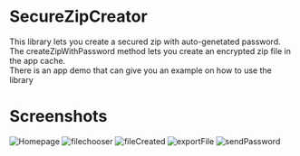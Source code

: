 # SecureZipCreator
This library lets you create a secured zip with auto-genetated password.<br />
The createZipWithPassword method lets you create an encrypted zip file in the app cache.<br />
There is an app demo that can give you an example on how to use the library

# Screenshots
![Homepage](https://github.com/Gabriel-Gershberg-Dev/SecureZipCreator/assets/64218293/8d7e6e3f-62bb-475c-a5da-8f080259ad89)
![filechooser](https://github.com/Gabriel-Gershberg-Dev/SecureZipCreator/assets/64218293/d9c73eaf-6748-4335-8d47-bfa80f8bf318)
![fileCreated](https://github.com/Gabriel-Gershberg-Dev/SecureZipCreator/assets/64218293/00bc15b5-9a11-4aac-8339-107abe40a3dc)
![exportFile](https://github.com/Gabriel-Gershberg-Dev/SecureZipCreator/assets/64218293/195e0cf5-c3e8-46d1-a9a2-a6b403b8b870)
![sendPassword](https://github.com/Gabriel-Gershberg-Dev/SecureZipCreator/assets/64218293/b915a8b9-de22-443a-a1c9-d2672915f200)
